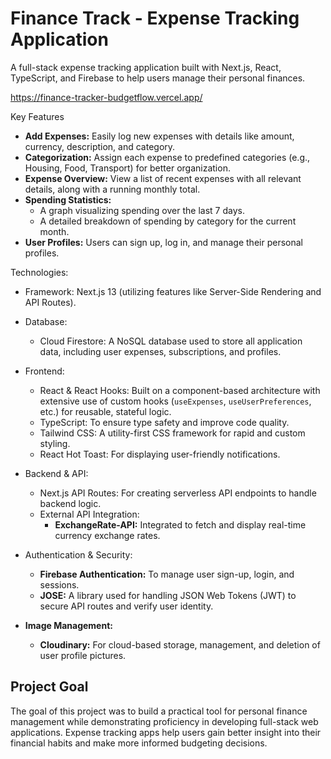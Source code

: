 # Finance Track - Expense Tracking Application

A full-stack expense tracking application built with Next.js, React, TypeScript, and Firebase to help users manage their personal finances.

https://finance-tracker-budgetflow.vercel.app/

Key Features
*   **Add Expenses:** Easily log new expenses with details like amount, currency, description, and category.
*   **Categorization:** Assign each expense to predefined categories (e.g., Housing, Food, Transport) for better organization.
*   **Expense Overview:** View a list of recent expenses with all relevant details, along with a running monthly total.
*   **Spending Statistics:**
    *   A graph visualizing spending over the last 7 days.
    *   A detailed breakdown of spending by category for the current month.
*   **User Profiles:** Users can sign up, log in, and manage their personal profiles.

Technologies:

*   Framework: Next.js 13 (utilizing features like Server-Side Rendering and API Routes).

*   Database:
    *   Cloud Firestore: A NoSQL database used to store all application data, including user expenses, subscriptions, and profiles.

*   Frontend:
    *   React & React Hooks: Built on a component-based architecture with extensive use of custom hooks (`useExpenses`, `useUserPreferences`, etc.) for reusable, stateful logic.
    *   TypeScript: To ensure type safety and improve code quality.
    *   Tailwind CSS: A utility-first CSS framework for rapid and custom styling.
    *   React Hot Toast: For displaying user-friendly notifications.

*   Backend & API:
    *   Next.js API Routes: For creating serverless API endpoints to handle backend logic.
    *   External API Integration:
        *   **ExchangeRate-API:** Integrated to fetch and display real-time currency exchange rates.

*   Authentication & Security:
    *   **Firebase Authentication:** To manage user sign-up, login, and sessions.
    *   **JOSE:** A library used for handling JSON Web Tokens (JWT) to secure API routes and verify user identity.

*   **Image Management:**
    *   **Cloudinary:** For cloud-based storage, management, and deletion of user profile pictures.


## Project Goal

The goal of this project was to build a practical tool for personal finance management while demonstrating proficiency in developing full-stack web applications. Expense tracking apps help users gain better insight into their financial habits and make more informed budgeting decisions.
